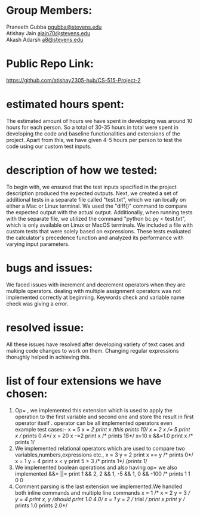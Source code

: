 # Group Members: <br>
Praneeth Gubba pgubba@stevens.edu <br>
Atishay Jain ajain70@stevens.edu <br>
Akash Adarsh a8@stevens.edu <br>

# Public Repo Link: <br>
https://github.com/atishay2305-hub/CS-515-Project-2 <br>

# estimated hours spent: <br>
The estimated amount of hours we have spent in developing was around 10 hours for each person. So a total of 30-35 hours in total were spent in developing the code and baseline functionalities and extensions of the project. Apart from this, we have given 4-5 hours per person to test the code using our custom test inputs.

# description of how we tested: <br>
To begin with, we ensured that the test inputs specified in the project description produced the expected outputs. Next, we created a set of additional tests in a separate file called "test.txt", which we ran locally on either a Mac or Linux terminal. We used the "diff()" command to compare the expected output with the actual output. Additionally, when running tests with the separate file, we utilized the command "python bc.py < test.txt", which is only available on Linux or MacOS terminals. We included a file with custom tests that were solely based on expressions. These tests evaluated the calculator's precedence function and analyzed its performance with varying input parameters.

# bugs and issues: <br>
We faced issues with increment and decrement operators when they are multiple operators. dealing with multiple assignment operators was not implemented correctly at beginning. Keywords check and variable name check was giving a error.

# resolved issue: <br>
All these issues have resolved after developing variety of text cases and making code changes to work on them. Changing regular expressions thorughly helped in achieving this.

# list of four extensions we have chosen: <br>

1) Op= , we implemented this extension which is used to apply the operation to the first variable and second one and store the result in first operator itself . operator can be all implemented operators even
example test cases:-
x = 5
x *= 2
print x
/*this prints 10*/
x = 2
x /= 5
print x
/* prints 0.4*/
x = 20
x -=2
print x
/* prints 18*/
x=10
x &&=1.0
print x
/* prints 1/
2) We implemented relational operators which are used to compare two variables,numbers,expressions etc.,
x = 3
y = 2
print x == y
/* prints 0*/
x = 1
y = 4
print x < y
print 5 > 3
/* prints 1*/
/*prints 1*/
3) We implemented boolean operations and also having op= we also implemented &&= ||=
print 1 && 2, 2 && 1, -5 && 1, 0 && -100
/* prints 1 1 0 0
4) Comment parsing is the last extension we implemented.We handled both inline commands and multiple line commands
x = 1
/* 
x = 2
y = 3
*/
y = 4
print x, y
/*should print 1.0 4.0*/
x = 1
y = 2
/*
trial 
*/
print x 
print y
/* prints 1.0 
prints 2.0*/
